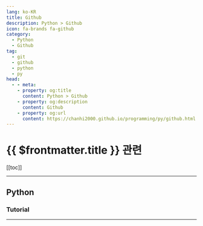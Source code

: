 ```yaml
---
lang: ko-KR
title: Github
description: Python > Github
icon: fa-brands fa-github
category:
  - Python
  - Github
tag: 
  - git
  - github
  - python
  - py
head:
  - - meta:
    - property: og:title
      content: Python > Github
    - property: og:description
      content: Github
    - property: og:url
      content: https://chanhi2000.github.io/programming/py/github.html
---
```


# {{ $frontmatter.title }} 관련

[[toc]]

---

## Python

<MyGithubItems jsonName="lang-python" />

<!-- Python -->

### Tutorial

<MyGithubItems jsonName="lang-python-tut" />

<!-- Tutorial -->

---

<TagLinks />